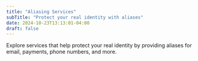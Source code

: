 ```yaml
---
title: "Aliasing Services"
subTitle: "Protect your real identity with aliases"
date: 2024-10-23T13:13:01-04:00
draft: false
---
```

Explore services that help protect your real identity by providing aliases for email, payments, phone numbers, and more.
